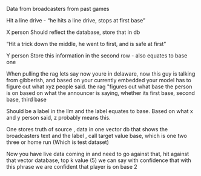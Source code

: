 Data from broadcasters from past games 

Hit a line drive - “he hits a line drive, stops at first base”

X person Should reflect the database, store that in db 

“Hit a trick down the middle, he went to first, and is safe at first”

Y person Store this information in the second row - also equates to base one 

When pulling the rag lets say now youre in delaware, now this guy is talking from gibberish, and based on your currently embedded your model has to figure out what xyz people said. the rag "figures out what base the person is on based on what the announcer is saying, whether its first base, second base, third base  

Should be a label in the llm and the label equates to base. Based on what x and y person said, z probably means this. 


One stores truth of source , data in one vector db that shows the broadcasters text and the label , call target value base, which is one two three or home run (Which is test dataset) 


Now you have live data coming in and need to go against that, hit against that vector database, top k value (5) we can say with confidence that with this phrase we are confident that player is on base 2 
